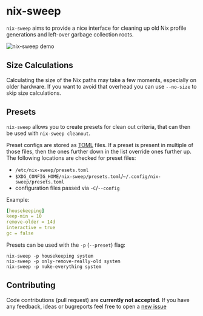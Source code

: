 # nix-sweep
`nix-sweep` aims to provide a nice interface for cleaning up old Nix profile generations and left-over garbage collection roots.

![nix-sweep demo](https://files.jzbor.de/github/nix-sweep-demo.gif)


## Size Calculations
Calculating the size of the Nix paths may take a few moments, especially on older hardware.
If you want to avoid that overhead you can use `--no-size` to skip size calculations.

## Presets
`nix-sweep` allows you to create presets for clean out criteria, that can then be used with `nix-sweep cleanout`.

Preset configs are stored as [TOML](https://toml.io) files.
If a preset is present in multiple of those files, then the ones further down in the list override ones further up.
The following locations are checked for preset files:
* `/etc/nix-sweep/presets.toml`
* `$XDG_CONFIG_HOME/nix-sweep/presets.toml`/`~/.config/nix-sweep/presets.toml`
* configuration files passed via `-C`/`--config`

Example:
```yaml
[housekeeping]
keep-min = 10
remove-older = 14d
interactive = true
gc = false
```

Presets can be used with the `-p` (`--preset`) flag:
```console
nix-sweep -p housekeeping system
nix-sweep -p only-remove-really-old system
nix-sweep -p nuke-everything system
```

## Contributing
Code contributions (pull request) are **currently not accepted**.
If you have any feedback, ideas or bugreports feel free to open a [new issue](https://github.com/jzbor/nix-sweep/issues/new)

